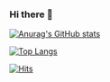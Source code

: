 ### Hi there 👋

<!--
**SANAYEE1996/SANAYEE1996** is a ✨ _special_ ✨ repository because its `README.md` (this file) appears on your GitHub profile.

Here are some ideas to get you started:

- 🔭 I’m currently working on ...
- 🌱 I’m currently learning ...
- 👯 I’m looking to collaborate on ...
- 🤔 I’m looking for help with ...
- 💬 Ask me about ...
- 📫 How to reach me: ...
- 😄 Pronouns: ...
- ⚡ Fun fact: ...
-->

[![Anurag's GitHub stats](https://github-readme-stats.vercel.app/api?username=SANAYEE1996)](https://github.com/anuraghazra/github-readme-stats)
 
[![Top Langs](https://github-readme-stats.vercel.app/api/top-langs/?username=SANAYEE1996&hide=python)](https://github.com/anuraghazra/github-readme-stats)

[![Hits](https://hits.seeyoufarm.com/api/count/incr/badge.svg?url=https%3A%2F%2Fgithub.com%2FSANAYEE1996&count_bg=%2379C83D&title_bg=%238CE1A3&icon=&icon_color=%23E7E7E7&title=hits&edge_flat=false)](https://hits.seeyoufarm.com)

